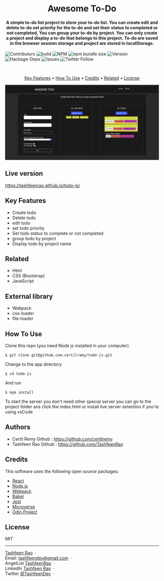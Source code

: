 <h1 align="center">
  <br>
    Awesome To-Do
  <br>
</h1>
<h4 align="center">A simple to-do list project to store your to-do list. You can create edit and delete to-do set priority for the to-do and set their status to completed or not completed, You can group your to-do by project. You can only create a project and display a to-do that belongs to this project. To-do are saved in the browser session storage and project are stored in localStorage.</h4>



![Contributors](https://img.shields.io/badge/Contributor-Tashfeen-green)
![build](https://img.shields.io/badge/build-passing-green)
![NPM](https://img.shields.io/badge/NPM-14.01-green)
![npm bundle size](https://img.shields.io/bundlephobia/min/react?color=green)
![Version](https://img.shields.io/badge/version-1.0.0-green)
![Hackage-Deps](https://img.shields.io/hackage-deps/v/json)
![Issues](https://img.shields.io/badge/issues-0-green)
![Twitter Follow](https://img.shields.io/twitter/follow/TashfeenDev?label=Tashfeen&style=social)

</br>
<p align="center">
  <a href="#key-features">Key Features</a> •
  <a href="#how-to-use">How To Use</a> •
  <a href="#credits">Credits</a> •
  <a href="#related">Related</a> •
  <a href="#license">License</a>
</p
    
<p align="center">
    <img src="final.png">
</p>

## Live version

https://tashfeenrao.github.io/todo-js/

## Key Features

* Create todo
* Delete todo
* edit todo 
* set todo priority 
* Set todo status to complete or not completed
* group todo by project
* Display todo by project name




## Related
* Html
* CSS (Bootstrap)
* JavaScript


## External library 

* Webpack
* css-loader
* file-loader


## How To Use
Clone this repo (you need Node js installed in your computer).
```
$ git clone git@github.com:certilremy/todo-js.git
```

 Change to the app directory 
 
 ```
$ cd todo-js
 ```

   And run 

```
$ npm install 
```

To start the server you don't need other special server you can go to the project folder ans click the index.html or install live server extention if you're using vsCode

## Authors

* Certil Remy    Github : https://github.com/certilremy
* Tashfeen Rao   Github : https://github.com/TashfeenRao
## Credits

This software uses the following open source packages:

- [React](https://React.org/)
- [Node.js](https://nodejs.org/)
- [Webpack](https://webpack.js.org/)
- [Babel](https://babeljs.io/)
- [Jest](https://jestjs.io/)
- [Microverse](http://microverse.org/)
- [Odin Project](https://www.theodinproject.com/)

## License

MIT

---
[Tashfeen Rao](https://tashfeenrao.github.io/personal-portfolio/) &nbsp;&middot;&nbsp;
</br>
Email: tashfeendev@gmail.com &nbsp;&middot;&nbsp;
</br>
AngelList [TashfeenRao](https://angel.co/u/tashfeen-rao) &nbsp;&middot;&nbsp;
</br>
LinkedIn [Tashfeen Rao](https://www.linkedin.com/in/tashfeen-rao/) &nbsp;&middot;&nbsp;
</br>
Twitter [@TashfeenDev](https://twitter.com/TashfeenDev) &nbsp;&middot;&nbsp;
